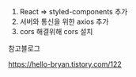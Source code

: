 1. React => styled-components 추가
2. 서버와 통신을 위한 axios 추가
3. cors 해결위해 cors 설치

참고블로그

https://hello-bryan.tistory.com/122
